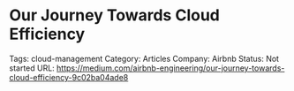 # Our Journey Towards Cloud Efficiency

Tags: cloud-management
Category: Articles
Company: Airbnb
Status: Not started
URL: https://medium.com/airbnb-engineering/our-journey-towards-cloud-efficiency-9c02ba04ade8